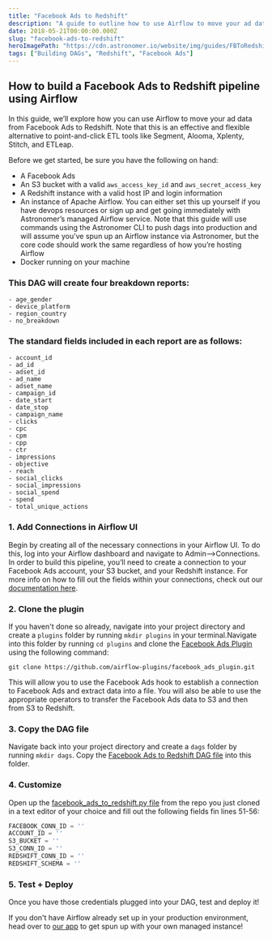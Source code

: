 ```yaml
---
title: "Facebook Ads to Redshift"
description: "A guide to outline how to use Airflow to move your ad data from Facebook Ads to Redshift."
date: 2018-05-21T00:00:00.000Z
slug: "facebook-ads-to-redshift"
heroImagePath: "https://cdn.astronomer.io/website/img/guides/FBToRedshift_preview.png"
tags: ["Building DAGs", "Redshift", "Facebook Ads"]
---
```


## How to build a Facebook Ads to Redshift pipeline using Airflow

In this guide, we’ll explore how you can use Airflow to move your ad data from Facebook Ads to Redshift. Note that this is an effective and flexible alternative to point-and-click ETL tools like Segment, Alooma, Xplenty, Stitch, and ETLeap.

Before we get started, be sure you have the following on hand:
* A Facebook Ads
* An S3 bucket with a valid `aws_access_key_id` and `aws_secret_access_key`
* A Redshift instance with a valid host IP and login information
* An instance of Apache Airflow. You can either set this up yourself if you have devops resources or sign up and get going immediately with Astronomer’s managed Airflow service. Note that this guide will use commands using the Astronomer CLI to push dags into production and will assume you’ve spun up an Airflow instance via Astronomer, but the core code should work the same regardless of how you’re hosting Airflow
* Docker running on your machine

### This DAG will create four breakdown reports:
    - age_gender
    - device_platform
    - region_country
    - no_breakdown
### The standard fields included in each report are as follows:
    - account_id
    - ad_id
    - adset_id
    - ad_name
    - adset_name
    - campaign_id
    - date_start
    - date_stop
    - campaign_name
    - clicks
    - cpc
    - cpm
    - cpp
    - ctr
    - impressions
    - objective
    - reach
    - social_clicks
    - social_impressions
    - social_spend
    - spend
    - total_unique_actions

### 1. Add Connections in Airflow UI

Begin by creating all of the necessary connections in your Airflow UI. To do this, log into your Airflow dashboard and navigate to Admin-->Connections. In order to build this pipeline, you’ll need to create a connection to your Facebook Ads account, your S3 bucket, and your Redshift instance. For more info on how to fill out the fields within your connections, check out our [documentation here](https://docs.astronomer.io/v2/apache_airflow/tutorial/connections.html).

### 2. Clone the plugin

If you haven't done so already, navigate into your project directory and create a `plugins` folder by running  `mkdir plugins` in your terminal.Navigate into this folder by running `cd plugins` and clone the [Facebook Ads Plugin](https://github.com/airflow-plugins/facebook_ads_plugin) using the following command:

`git clone https://github.com/airflow-plugins/facebook_ads_plugin.git`

This will allow you to use the Facebook Ads hook to establish a connection to Facebook Ads and extract data into a file. You will also be able to use the appropriate operators to transfer the Facebook Ads data to S3 and then from S3 to Redshift.

### 3. Copy the DAG file

Navigate back into your project directory and create a `dags` folder by running `mkdir dags`. Copy the [Facebook Ads to Redshift DAG file](https://github.com/airflow-plugins/Example-Airflow-DAGs/blob/master/etl/facebook_ads_to_redshift.py) into this folder.

### 4. Customize

Open up the [facebook_ads_to_redshift.py file](https://github.com/airflow-plugins/Example-Airflow-DAGs/blob/master/etl/facebook_ads_to_redshift.py#L51) from the repo you just cloned in a text editor of your choice and fill out the following fields fin lines 51-56:
```py
FACEBOOK_CONN_ID = ''
ACCOUNT_ID = ''
S3_BUCKET = ''
S3_CONN_ID = ''
REDSHIFT_CONN_ID = ''
REDSHIFT_SCHEMA = ''
```

### 5. Test + Deploy

Once you have those credentials plugged into your DAG, test and deploy it!



If you don't have Airflow already set up in your production environment, head over to [our app](https://app.astronomer.io/signup) to get spun up with your own managed instance!

